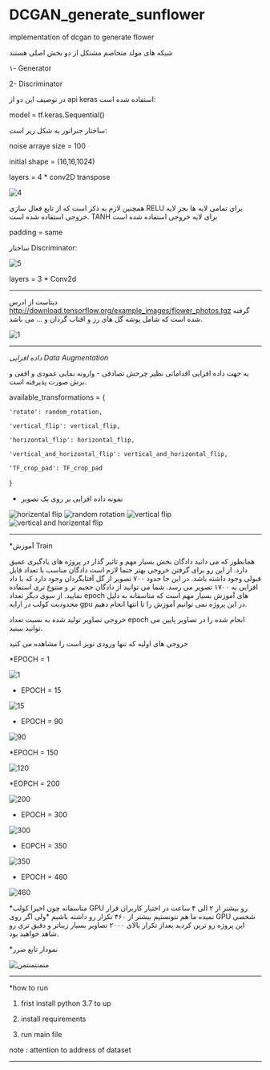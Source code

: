 # DCGAN_generate_sunflower
implementation of dcgan to generate flower

شبکه های مولد متخاصم مشتکل از دو بخش اصلی هستند

۱- Generator

2- Discriminator

در توصیف این دو از api keras استفاده شده است:

 model = tf.keras.Sequential()
 
 ساختار جنراتور به شکل زیر است:
 
 
 noise arraye size = 100
 
 initial shape = (16,16,1024)
 
 layers = 4 * conv2D transpose
 
 
![4](https://user-images.githubusercontent.com/30187615/220946300-cd558d36-9520-4c5a-b2c3-e3e58493a42d.PNG)

همچنین لازم به ذکر است که از تابع فعال سازی RELU برای تمامی لایه ها بجز لایه خروجی استفاده شده است. TANH برای لایه خروجی استفاده شده است

padding = same


ساختار Discriminator:

![5](https://user-images.githubusercontent.com/30187615/220959021-75d26bce-a650-4f70-ad51-d2463db82244.PNG)

layers = 3 * Conv2d

---------------------------------------------------------------------------------------------

دیتاست از ادرس 
 http://download.tensorflow.org/example_images/flower_photos.tgz
 گرفته شده است
 که شامل پوشه گل های رز و افتاب گردان و ... می باشد.
 
 
 ![1](https://user-images.githubusercontent.com/30187615/220960508-1fe96834-6bbe-40a1-812a-306734541ee2.PNG)




---------------------------------------------------------------------------------------------

*داده افزایی*
*Data Augmentation*


به جهت داده افزایی اقداماتی نظیر چرخش تصادفی - وارونه نمایی عمودی و افقی و برش صورت پذیرفته است.




available_transformations = {

    'rotate': random_rotation,
    
    'vertical_flip': vertical_flip,
    
    'horizontal_flip': horizontal_flip,
    
    'vertical_and_horizontal_flip': vertical_and_horizontal_flip,
    
    'TF_crop_pad': TF_crop_pad
    
}
 
* نمونه داده افزایی بر روی یک تصویر
 
 
 
![horizental flip](https://user-images.githubusercontent.com/30187615/221011697-d37a9c4e-17bd-42a3-821f-ce0eb9b09556.PNG)
![random rotation](https://user-images.githubusercontent.com/30187615/221011716-390eab92-24c0-4ec1-a18a-d5c88b4063c5.PNG)
![vertical flip](https://user-images.githubusercontent.com/30187615/221011733-f3f64afd-7445-454f-93cf-324120caf772.PNG)
![vertical and horizental flip](https://user-images.githubusercontent.com/30187615/221011750-dbb03c7c-1558-4521-976d-dd9227862fa8.PNG)


-----------------------------------------------------------------------------------------------------------------------------------------------------------------------

*آموزش Train

همانطور که می دانید دادگان بخش بسیار مهم و تاثیر گذار در پروژه های یادگیری عمیق دارد. از این رو برای گرفتن خروجی بهتر حتما لازم است دادگان مناسب با تعداد قابل قبولی وجود داشته باشد. در این جا حدود ۷۰۰ تصویر از گل آفتابگردان وجود دارد که با داد افزایی به ۱۷۰۰ تصویر می رسد. شما می توانید از دادگان حجیم تر و متنوع تری استفاده نمایید. از سوی دیگر تعداد epoch های آموزش بسیار مهم است که متاسفانه به دلیل محدودیت کولب در ارایه gpu در این پروژه نمی توانیم آموزش را تا انتها انجام دهیم.

خروجی  تصاویر تولید شده به نسبت تعداد epoch انجام شده را در تصاویر پایین می توانید ببینید.


خروجی های اولیه که تنها ورودی نویز است را مشاهده می کنید

*EPOCH = 1

![1](https://user-images.githubusercontent.com/30187615/221378657-6208ceb7-b0a0-43f2-a41e-7fc07e366745.PNG)


* EPOCH = 15

![15](https://user-images.githubusercontent.com/30187615/221378666-75da66a4-c4fb-42da-b484-48c68407dbf3.PNG)


* EPOCH = 90

![90](https://user-images.githubusercontent.com/30187615/221378673-a39515b7-f084-43a9-95e8-4f6ba7387132.PNG)


*EPOCH = 150


![120](https://user-images.githubusercontent.com/30187615/221378686-34f94a5d-2b83-4830-827e-4272d3c66d5c.PNG)

*EOPCH = 200

![200](https://user-images.githubusercontent.com/30187615/221378692-1fc48197-f3dc-4e21-8f5c-38822032aeaf.PNG)


* EPOCH = 300

![300](https://user-images.githubusercontent.com/30187615/221378704-06b14dc5-dbf8-477e-a934-be2d61de4866.PNG)


* EOPCH = 350 


![350](https://user-images.githubusercontent.com/30187615/221378791-54e75f76-3ab7-4790-ae69-968772f6063d.PNG)




* EPOCH = 460


![460](https://user-images.githubusercontent.com/30187615/221378797-973aaac9-4cc1-49fa-b373-0123858f42df.PNG)


*متاسفانه چون اخیرا کولب GPU رو بیشتر از ۲ الی ۴ ساعت در اختیار کاربران قرار نمیده ما هم نتونستیم بیشتر از ۴۶۰ تکرار رو داشته باشیم
*ولی اگر روی GPU شخصی این پروژه رو ترین کردید بعداز تکرار بالای ۲۰۰۰ تصاویر بسیار زیباتر و دقیق تری رو شاهد خواهید بود.


*نمودار تابع ضرر

![منمنتمنتمن](https://user-images.githubusercontent.com/30187615/221378962-34e0edfe-7466-4660-a878-ad0840ee4a95.PNG)



-----------------------------------------------------------------------------------------------------------------------------------------------------------------------
*how to run

1. frist install python 3.7 to up

2. install requirements


4. run main file



note : attention to address of dataset




-----------------------------------------------------------------------------------------------------------------------------------------------------------------------
 
